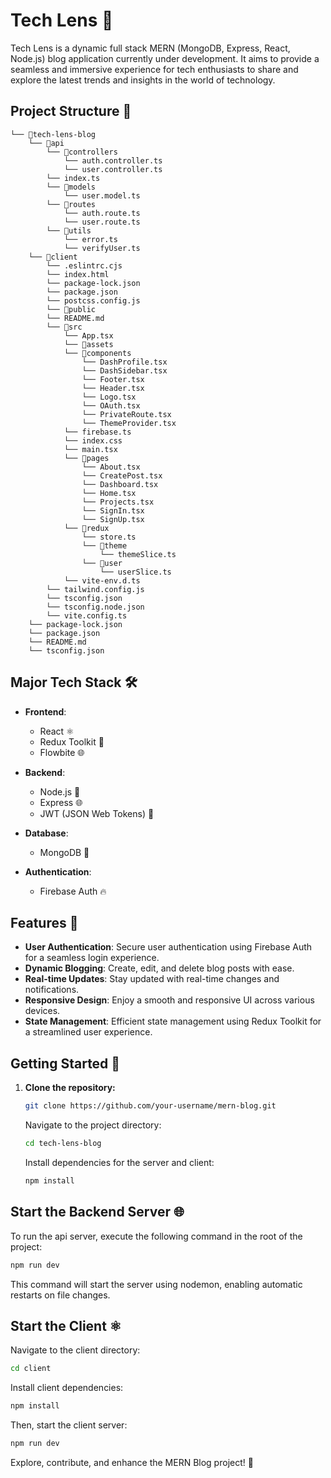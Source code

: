 # Tech Lens 🚀

Tech Lens is a dynamic full stack MERN (MongoDB, Express, React, Node.js) blog application currently under development. It aims to provide a seamless and immersive experience for tech enthusiasts to share and explore the latest trends and insights in the world of technology.

## Project Structure 📁

```
└── 📁tech-lens-blog
    └── 📁api
        └── 📁controllers
            └── auth.controller.ts
            └── user.controller.ts
        └── index.ts
        └── 📁models
            └── user.model.ts
        └── 📁routes
            └── auth.route.ts
            └── user.route.ts
        └── 📁utils
            └── error.ts
            └── verifyUser.ts
    └── 📁client
        └── .eslintrc.cjs
        └── index.html
        └── package-lock.json
        └── package.json
        └── postcss.config.js
        └── 📁public
        └── README.md
        └── 📁src
            └── App.tsx
            └── 📁assets
            └── 📁components
                └── DashProfile.tsx
                └── DashSidebar.tsx
                └── Footer.tsx
                └── Header.tsx
                └── Logo.tsx
                └── OAuth.tsx
                └── PrivateRoute.tsx
                └── ThemeProvider.tsx
            └── firebase.ts
            └── index.css
            └── main.tsx
            └── 📁pages
                └── About.tsx
                └── CreatePost.tsx
                └── Dashboard.tsx
                └── Home.tsx
                └── Projects.tsx
                └── SignIn.tsx
                └── SignUp.tsx
            └── 📁redux
                └── store.ts
                └── 📁theme
                    └── themeSlice.ts
                └── 📁user
                    └── userSlice.ts
            └── vite-env.d.ts
        └── tailwind.config.js
        └── tsconfig.json
        └── tsconfig.node.json
        └── vite.config.ts
    └── package-lock.json
    └── package.json
    └── README.md
    └── tsconfig.json
```

## Major Tech Stack 🛠️

- **Frontend**:
  - React ⚛️
  - Redux Toolkit 🔄
  - Flowbite 🌐

- **Backend**:
  - Node.js 🚀
  - Express 🌐
  - JWT (JSON Web Tokens) 🔐

- **Database**:
  - MongoDB 🍃

- **Authentication**:
  - Firebase Auth 🔥

## Features 🌟

- **User Authentication**: Secure user authentication using Firebase Auth for a seamless login experience.
- **Dynamic Blogging**: Create, edit, and delete blog posts with ease.
- **Real-time Updates**: Stay updated with real-time changes and notifications.
- **Responsive Design**: Enjoy a smooth and responsive UI across various devices.
- **State Management**: Efficient state management using Redux Toolkit for a streamlined user experience.

## Getting Started 🚀

1. **Clone the repository:**

    ```bash
    git clone https://github.com/your-username/mern-blog.git
    ```

    Navigate to the project directory:

    ```bash
    cd tech-lens-blog
    ```

    Install dependencies for the server and client:

    ```bash
    npm install
    ```

## Start the Backend Server 🌐

To run the api server, execute the following command in the root of the project:

```bash
npm run dev
```
This command will start the server using nodemon, enabling automatic restarts on file changes.

## Start the Client ⚛️
Navigate to the client directory:

```bash
cd client
```
Install client dependencies:

```bash
npm install
```
Then, start the client server:

```bash
npm run dev
````
Explore, contribute, and enhance the MERN Blog project! 🎉
